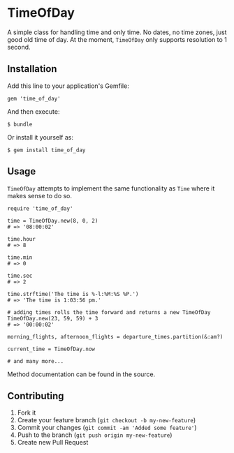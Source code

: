 # TimeOfDay

A simple class for handling time and only time. No dates, no time zones, just good old time of day.
At the moment, `TimeOfDay` only supports resolution to 1 second.

## Installation

Add this line to your application's Gemfile:

    gem 'time_of_day'

And then execute:

    $ bundle

Or install it yourself as:

    $ gem install time_of_day

## Usage

`TimeOfDay` attempts to implement the same functionality as `Time` where it makes sense to do so.

    require 'time_of_day'
    
    time = TimeOfDay.new(8, 0, 2)
    # => '08:00:02'
    
    time.hour
    # => 8
    
    time.min
    # => 0
    
    time.sec
    # => 2
    
    time.strftime('The time is %-l:%M:%S %P.')
    # => 'The time is 1:03:56 pm.'
    
    # adding times rolls the time forward and returns a new TimeOfDay
    TimeOfDay.new(23, 59, 59) + 3
    # => '00:00:02'
        
    morning_flights, afternoon_flights = departure_times.partition(&:am?)
    
    current_time = TimeOfDay.now
    
    # and many more...
    
Method documentation can be found in the source.
    
## Contributing

1. Fork it
2. Create your feature branch (`git checkout -b my-new-feature`)
3. Commit your changes (`git commit -am 'Added some feature'`)
4. Push to the branch (`git push origin my-new-feature`)
5. Create new Pull Request
